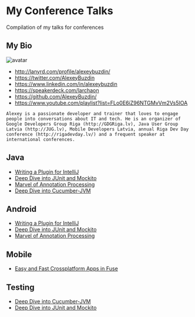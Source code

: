 # My Conference Talks
Compilation of my talks for conferences

## My Bio

![avatar](https://gravatar.com/avatar/12d6ff93ca25d366161efccadd81bbb2?s=200)

- http://lanyrd.com/profile/alexeybuzdin/
- https://twitter.com/AlexeyBuzdin
- https://www.linkedin.com/in/alexeybuzdin
- https://speakerdeck.com/larchaon
- https://github.com/AlexeyBuzdin/
- https://www.youtube.com/playlist?list=FLo0E6iZ96NTGMvVm2Vs5IOA

```
Alexey is a passionate developer and trainer that loves to engage people into conversations about IT and tech. He is an organizer of Google Developers Group Riga (http://GDGRiga.lv), Java User Group Latvia (http://JUG.lv), Mobile Developers Latvia, annual Riga Dev Day conference (http://rigadevday.lv/) and a frequent speaker at international conferences.
```

## Java
- [Writing a Plugin for IntelliJ](intellij-plugin/README.md) 
- [Deep Dive into JUnit and Mockito](deep-junit/README.md)
- [Marvel of Annotation Processing](apt/README.md) 
- [Deep Dive into Cucumber-JVM](deep-cucumber/README.md)

## Android
- [Writing a Plugin for IntelliJ](intellij-plugin/README.md) 
- [Deep Dive into JUnit and Mockito](deep-junit/README.md)
- [Marvel of Annotation Processing](apt/README.md) 

## Mobile
- [Easy and Fast Crossplatform Apps in Fuse](fuse-intro/README.md)

## Testing
- [Deep Dive into Cucumber-JVM](deep-cucumber/README.md)
- [Deep Dive into JUnit and Mockito](deep-junit/README.md)
